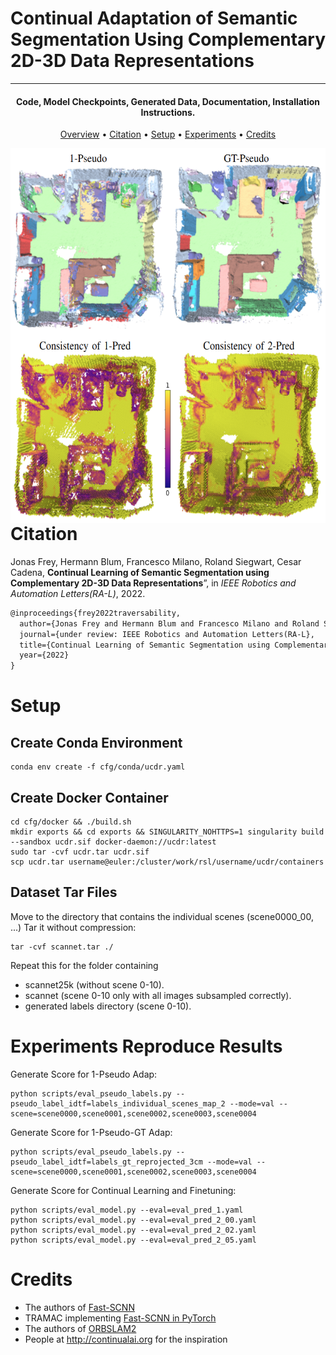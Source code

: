 # Continual Adaptation of Semantic Segmentation **U**sing **C**omplementary 2D-3D **D**ata **R**epresentations
---
<h4 align="center">Code, Model Checkpoints, Generated Data, Documentation, Installation Instructions.</h4>

<p align="center">
  <a href="#overview">Overview</a> •
  <a href="#citation">Citation</a> •
  <a href="#setup">Setup</a> •
  <a href="#experiments">Experiments</a> •
  <a href="#credits">Credits</a>
</p>


<img align="left" height="300" src="https://github.com/JonasFrey96/continual_adaptation_ucdr/blob/main/docs/scene_0000_00_seg.png" alt="MultiView"> 
<img align="right"  height="300" src="https://github.com/JonasFrey96/continual_adaptation_ucdr/blob/main/docs/scene_0000_00_multiview.png" alt="MultiView"> 

# Citation

Jonas Frey, Hermann Blum, Francesco Milano, Roland Siegwart, Cesar Cadena, **Continual Learning of Semantic Segmentation using Complementary 2D-3D Data Representations**”, in *IEEE Robotics and Automation Letters(RA-L)*, 2022.

```latex
@inproceedings{frey2022traversability,
  author={Jonas Frey and Hermann Blum and Francesco Milano and Roland Siegwart and Cesar Cadena},
  journal={under review: IEEE Robotics and Automation Letters(RA-L},
  title={Continual Learning of Semantic Segmentation using Complementary 2D-3D Data Representations},
  year={2022}
}
```

# Setup

## Create Conda Environment
```
conda env create -f cfg/conda/ucdr.yaml
```

## Create Docker Container
```
cd cfg/docker && ./build.sh
mkdir exports && cd exports && SINGULARITY_NOHTTPS=1 singularity build --sandbox ucdr.sif docker-daemon://ucdr:latest
sudo tar -cvf ucdr.tar ucdr.sif
scp ucdr.tar username@euler:/cluster/work/rsl/username/ucdr/containers
```

## Dataset Tar Files
Move to the directory that contains the individual scenes (scene0000_00, ...)
Tar it without compression:
```
tar -cvf scannet.tar ./
```

Repeat this for the folder containing 
- scannet25k (without scene 0-10).
- scannet (scene 0-10 only with all images subsampled correctly).
- generated labels directory (scene 0-10). 







# Experiments Reproduce Results
Generate Score for 1-Pseudo Adap:
```
python scripts/eval_pseudo_labels.py --pseudo_label_idtf=labels_individual_scenes_map_2 --mode=val --scene=scene0000,scene0001,scene0002,scene0003,scene0004
```

Generate Score for 1-Pseudo-GT Adap:
```
python scripts/eval_pseudo_labels.py --pseudo_label_idtf=labels_gt_reprojected_3cm --mode=val --scene=scene0000,scene0001,scene0002,scene0003,scene0004
```

Generate Score for Continual Learning and Finetuning:
```
python scripts/eval_model.py --eval=eval_pred_1.yaml
python scripts/eval_model.py --eval=eval_pred_2_00.yaml
python scripts/eval_model.py --eval=eval_pred_2_02.yaml
python scripts/eval_model.py --eval=eval_pred_2_05.yaml
```


# Credits
- The authors of [Fast-SCNN](https://arxiv.org/pdf/1902.04502.pdf)  
- TRAMAC implementing [Fast-SCNN in PyTorch](https://github.com/Tramac/Fast-SCNN-pytorch)   
-  The authors of [ORBSLAM2](https://github.com/appliedAI-Initiative/orb_slam_2_ros)  
- People at <http://continualai.org> for the inspiration 